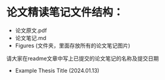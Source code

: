 # 论文精读笔记文件结构：

- 论文原文.pdf
- 论文笔记.md
- Figures (文件夹，里面存放所有的论文笔记图片)

请大家在readme文章中写上已提交的论文笔记的名称及提交日期

- Example Thesis Title (2024.01.13)